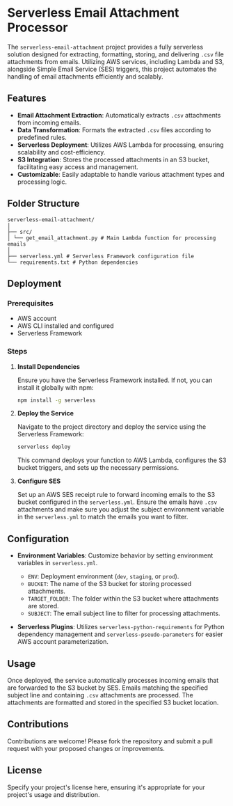 # Serverless Email Attachment Processor

The `serverless-email-attachment` project provides a fully serverless solution designed for extracting, formatting, storing, and delivering `.csv` file attachments from emails. Utilizing AWS services, including Lambda and S3, alongside Simple Email Service (SES) triggers, this project automates the handling of email attachments efficiently and scalably.

## Features

- **Email Attachment Extraction**: Automatically extracts `.csv` attachments from incoming emails.
- **Data Transformation**: Formats the extracted `.csv` files according to predefined rules.
- **Serverless Deployment**: Utilizes AWS Lambda for processing, ensuring scalability and cost-efficiency.
- **S3 Integration**: Stores the processed attachments in an S3 bucket, facilitating easy access and management.
- **Customizable**: Easily adaptable to handle various attachment types and processing logic.

## Folder Structure

```
serverless-email-attachment/
│
├── src/
│ └── get_email_attachment.py # Main Lambda function for processing emails
│
├── serverless.yml # Serverless Framework configuration file
└── requirements.txt # Python dependencies
```

## Deployment

### Prerequisites

- AWS account
- AWS CLI installed and configured
- Serverless Framework

### Steps

1. **Install Dependencies**

   Ensure you have the Serverless Framework installed. If not, you can install it globally with npm:
 
    ```sh 
    npm install -g serverless
    ```

2. **Deploy the Service**

   Navigate to the project directory and deploy the service using the Serverless Framework:

    ```sh
   serverless deploy
   ```

   This command deploys your function to AWS Lambda, configures the S3 bucket triggers, and sets up the necessary permissions.

3. **Configure SES**

   Set up an AWS SES receipt rule to forward incoming emails to the S3 bucket configured in the `serverless.yml`. Ensure the emails have `.csv` attachments and make sure you adjust the subject environment variable in the `serverless.yml` to match the emails you want to filter.

## Configuration

- **Environment Variables**: Customize behavior by setting environment variables in `serverless.yml`.
  - `ENV`: Deployment environment (`dev`, `staging`, or `prod`).
  - `BUCKET`: The name of the S3 bucket for storing processed attachments.
  - `TARGET_FOLDER`: The folder within the S3 bucket where attachments are stored.
  - `SUBJECT`: The email subject line to filter for processing attachments.

- **Serverless Plugins**: Utilizes `serverless-python-requirements` for Python dependency management and `serverless-pseudo-parameters` for easier AWS account parameterization.

## Usage

Once deployed, the service automatically processes incoming emails that are forwarded to the S3 bucket by SES. Emails matching the specified subject line and containing `.csv` attachments are processed. The attachments are formatted and stored in the specified S3 bucket location.

## Contributions

Contributions are welcome! Please fork the repository and submit a pull request with your proposed changes or improvements.

## License

Specify your project's license here, ensuring it's appropriate for your project's usage and distribution.